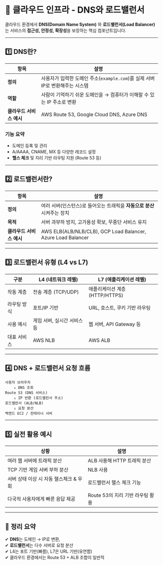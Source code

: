 # 🧭 클라우드 인프라 - DNS와 로드밸런서

클라우드 환경에서 **DNS(Domain Name System)** 와 **로드밸런서(Load Balancer)** 는 서비스의 **접근성, 안정성, 확장성**을 보장하는 핵심 컴포넌트입니다.

---

## 1️⃣ DNS란?

| 항목     | 설명 |
|----------|------|
| **정의** | 사용자가 입력한 도메인 주소(`example.com`)를 실제 서버 IP로 변환해주는 시스템 |
| **역할** | 사람이 기억하기 쉬운 도메인을 → 컴퓨터가 이해할 수 있는 IP 주소로 변환 |
| **클라우드 서비스 예시** | AWS Route 53, Google Cloud DNS, Azure DNS |

### 기능 요약

- 도메인 등록 및 관리
- A/AAAA, CNAME, MX 등 다양한 레코드 설정
- **헬스 체크** 및 지리 기반 라우팅 지원 (Route 53 등)

---

## 2️⃣ 로드밸런서란?

| 항목     | 설명 |
|----------|------|
| **정의** | 여러 서버(인스턴스)로 들어오는 트래픽을 **자동으로 분산**시켜주는 장치 |
| **목적** | 서버 과부하 방지, 고가용성 확보, 무중단 서비스 유지 |
| **클라우드 서비스 예시** | AWS ELB(ALB/NLB/CLB), GCP Load Balancer, Azure Load Balancer |

---

## 3️⃣ 로드밸런서 유형 (L4 vs L7)

| 구분        | L4 (네트워크 레벨)        | L7 (애플리케이션 레벨)           |
|-------------|----------------------------|----------------------------------|
| 작동 계층    | 전송 계층 (TCP/UDP)         | 애플리케이션 계층 (HTTP/HTTPS)   |
| 라우팅 방식  | 포트/IP 기반                | URL, 호스트, 쿠키 기반 라우팅     |
| 사용 예시    | 게임 서버, 실시간 서비스 등 | 웹 서버, API Gateway 등           |
| 대표 서비스 | AWS NLB                    | AWS ALB                         |

---

## 4️⃣ DNS + 로드밸런서 요청 흐름

```text
사용자 브라우저
    ↓ DNS 조회
Route 53 (DNS 서비스)
    ↓ IP 반환 (로드밸런서 주소)
로드밸런서 (ALB/NLB)
    ↓ 요청 분산
백엔드 EC2 / 컨테이너 서버
```

---

## 5️⃣ 실전 활용 예시

| 상황                                | 설명 |
|-------------------------------------|------|
| 여러 웹 서버에 트래픽 분산             | ALB 사용해 HTTP 트래픽 분산 |
| TCP 기반 게임 서버 부하 분산           | NLB 사용 |
| 서버 상태 이상 시 자동 헬스체크 & 우회 | 로드밸런서 헬스 체크 기능 |
| 다국적 사용자에게 빠른 응답 제공       | Route 53의 지리 기반 라우팅 활용 |

---

## 🎯 정리 요약

✔ **DNS**는 도메인 → IP로 변환,  
✔ **로드밸런서**는 다수 서버로 요청 분산  
✔ L4는 포트 기반(빠름), L7은 URL 기반(유연함)  
✔ 클라우드 환경에서는 Route 53 + ALB 조합이 일반적  

